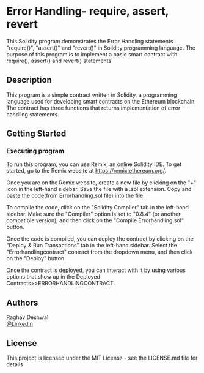 # Error Handling- require, assert, revert

This Solidity program demonstrates the Error Handling statements "require()", "assert()" and "revert()" in Solidity programming language. The purpose of this program is to implement a basic smart contract with require(), assert() and revert() statements.

## Description

This program is a simple contract written in Solidity, a programming language used for developing smart contracts on the Ethereum blockchain. The contract has three functions that returns implementation of error handling statements. 

## Getting Started

### Executing program

To run this program, you can use Remix, an online Solidity IDE. To get started, go to the Remix website at https://remix.ethereum.org/.

Once you are on the Remix website, create a new file by clicking on the "+" icon in the left-hand sidebar. Save the file with a .sol extension. Copy and paste the code(from Errorhandling.sol file) into the file:



To compile the code, click on the "Solidity Compiler" tab in the left-hand sidebar. Make sure the "Compiler" option is set to "0.8.4" (or another compatible version), and then click on the "Compile Errorhandling.sol" button.

Once the code is compiled, you can deploy the contract by clicking on the "Deploy & Run Transactions" tab in the left-hand sidebar. Select the "Errorhandlingcontract" contract from the dropdown menu, and then click on the "Deploy" button.

Once the contract is deployed, you can interact with it by using various options that show up in the Deployed Contracts>>ERRORHANDLINGCONTRACT.
## Authors

Raghav Deshwal  
[@LinkedIn](https://www.linkedin.com/in/raghav-deshwal-08a71920b/)


## License

This project is licensed under the MIT License - see the LICENSE.md file for details
